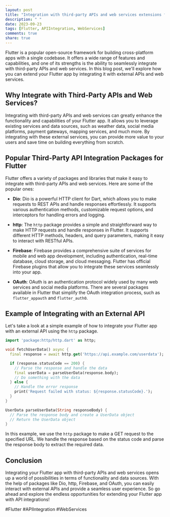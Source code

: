 ```yaml
---
layout: post
title: "Integration with third-party APIs and web services extensions for Flutter"
description: " "
date: 2023-09-23
tags: [Flutter, APIIntegration, WebServices]
comments: true
share: true
---
```


Flutter is a popular open-source framework for building cross-platform apps with a single codebase. It offers a wide range of features and capabilities, and one of its strengths is the ability to seamlessly integrate with third-party APIs and web services. In this blog post, we'll explore how you can extend your Flutter app by integrating it with external APIs and web services.

## Why Integrate with Third-Party APIs and Web Services?

Integrating with third-party APIs and web services can greatly enhance the functionality and capabilities of your Flutter app. It allows you to leverage existing services and data sources, such as weather data, social media platforms, payment gateways, mapping services, and much more. By integrating with these external services, you can provide more value to your users and save time on building everything from scratch.

## Popular Third-Party API Integration Packages for Flutter

Flutter offers a variety of packages and libraries that make it easy to integrate with third-party APIs and web services. Here are some of the popular ones:

- **Dio**: Dio is a powerful HTTP client for Dart, which allows you to make requests to REST APIs and handle responses effortlessly. It supports various authentication methods, customizable request options, and interceptors for handling errors and logging.

- **http**: The `http` package provides a simple and straightforward way to make HTTP requests and handle responses in Flutter. It supports different HTTP methods, headers, and query parameters, making it easy to interact with RESTful APIs.

- **Firebase**: Firebase provides a comprehensive suite of services for mobile and web app development, including authentication, real-time database, cloud storage, and cloud messaging. Flutter has official Firebase plugins that allow you to integrate these services seamlessly into your app.

- **OAuth**: OAuth is an authentication protocol widely used by many web services and social media platforms. There are several packages available in Flutter that simplify the OAuth integration process, such as `flutter_appauth` and `flutter_auth0`.

## Example of Integrating with an External API

Let's take a look at a simple example of how to integrate your Flutter app with an external API using the `http` package.

```dart
import 'package:http/http.dart' as http;

void fetchUserData() async {
  final response = await http.get('https://api.example.com/userdata');

  if (response.statusCode == 200) {
    // Parse the response and handle the data
    final userData = parseUserData(response.body);
    // Do something with the data
  } else {
    // Handle the error response
    print('Request failed with status: ${response.statusCode}.');
  }
}

UserData parseUserData(String responseBody) {
  // Parse the response body and create a UserData object
  // Return the UserData object
}
```

In this example, we use the `http` package to make a GET request to the specified URL. We handle the response based on the status code and parse the response body to extract the required data.

## Conclusion

Integrating your Flutter app with third-party APIs and web services opens up a world of possibilities in terms of functionality and data sources. With the help of packages like Dio, http, Firebase, and OAuth, you can easily interact with external APIs and provide a seamless user experience. So go ahead and explore the endless opportunities for extending your Flutter app with API integrations!

#Flutter #APIIntegration #WebServices